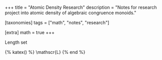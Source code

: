 +++
title = "Atomic Density Research"
description = "Notes for research project into atomic density of algebraic congruence monoids."

[taxonomies]
tags = ["math", "notes", "research"]

[extra]
math = true
+++

<div id="mathjax-preamble" style="display:none;">
{% katex() %}
\DeclareMathOperator{\lengthset}{\mathscr{L}}
{% end %}
</div>


Length set

{% katex() %}
\mathscr{L}
{% end %}

